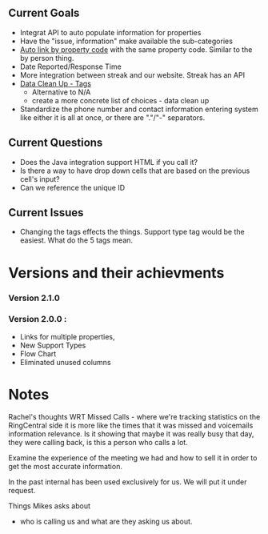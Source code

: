 ## Current Goals
- Integrat API to auto populate information for properties 
- Have the "issue, information" make available the sub-categories 
- [Auto link by property code](https://github.com/brandibushman/NextCentury-again/blob/master/Streak/By%20Property%20Thread.md) with the same property code. Similar to the by person thing. 
- Date Reported/Response Time
- More integration between streak and our website. Streak has an API
- [Data Clean Up - Tags](https://github.com/brandibushman/NextCentury/blob/master/Streak/Version%202.0.0/Tags.md)
  - Alternative to N/A
  - create a more concrete list of choices - data clean up
- Standardize the phone number and contact information entering system like either it is all at once, or there are "."/"-" separators. 

## Current Questions
- Does the Java integration support HTML if you call it? 
- Is there a way to have drop down cells that are based on the previous cell's input?
-  Can we reference the unique ID

## Current Issues 
- Changing the tags effects the things. Support type tag would be the easiest. What do the 5 tags mean.

# Versions and their achievments 
### Version 2.1.0
### Version 2.0.0 : 
- Links for multiple properties, 
- New Support Types
- Flow Chart
- Eliminated unused columns

# Notes
Rachel's thoughts
WRT Missed Calls - where we're tracking statistics on the RingCentral side it is more like the times that it was missed and voicemails information relevance. Is it showing that maybe it was really busy that day, they were calling back, is this a person who calls a lot. 

Examine the experience of the meeting we had and how to sell it in order to get the most accurate information. 

In the past internal has been used exclusively for us. 
We will put it under request. 

Things Mikes asks about 
- who is calling us and what are they asking us about. 

